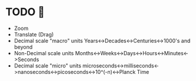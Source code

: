 # TODO 🚧

- Zoom
- Translate (Drag)
- Decimal scale "macro" units Years<->Decades<->Centuries<->1000's and beyond
- Non-Decimal scale units Months<->Weeks<->Days<->Hours<->Minutes<->Seconds
- Decimal scale "micro" units microseconds<->milliseconds<->nanoseconds<->picoseconds<->10^(-n)<->Planck Time
